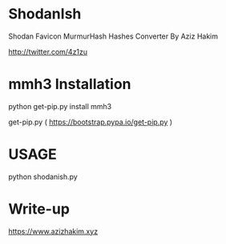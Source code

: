 # ShodanIsh

Shodan Favicon MurmurHash Hashes Converter By Aziz Hakim

http://twitter.com/4z1zu

# mmh3 Installation

python get-pip.py install mmh3

get-pip.py ( https://bootstrap.pypa.io/get-pip.py )

# USAGE

python shodanish.py

# Write-up

https://www.azizhakim.xyz
